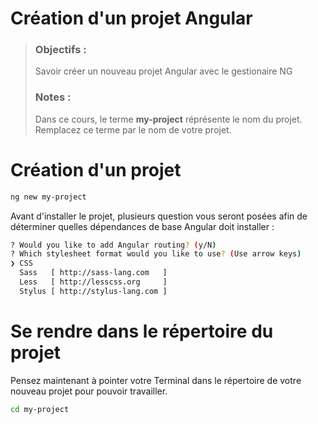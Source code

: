 # Création d'un projet Angular
> ### Objectifs :
> Savoir créer un nouveau projet Angular avec le gestionaire NG
> ### Notes :
> Dans ce cours, le terme **my-project** réprésente le nom du projet. Remplacez ce terme par le nom de votre projet.




# Création d'un projet 

```bash
ng new my-project
```

Avant d'installer le projet, plusieurs question vous seront posées afin de déterminer quelles dépendances de base Angular doit installer :

```bash
? Would you like to add Angular routing? (y/N)
? Which stylesheet format would you like to use? (Use arrow keys)
❯ CSS
  Sass   [ http://sass-lang.com   ]
  Less   [ http://lesscss.org     ]
  Stylus [ http://stylus-lang.com ]
```



# Se rendre dans le répertoire du projet

Pensez maintenant à pointer votre Terminal dans le répertoire de votre nouveau projet pour pouvoir travailler.

```bash
cd my-project
```